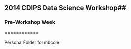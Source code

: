 ## 2014 CDIPS Data Science Workshop##
### Pre-Workshop Week ###
============

Personal Folder for mbcole